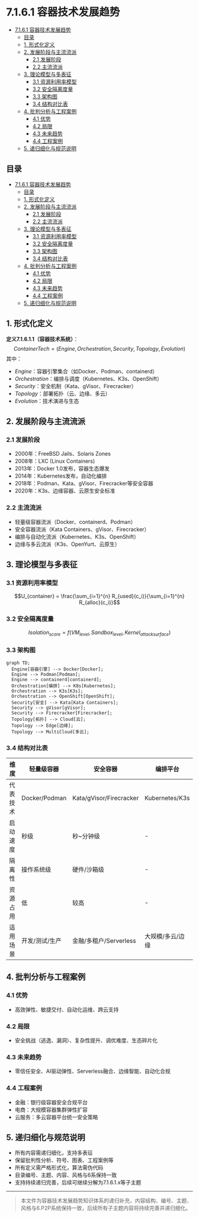 # 7.1.6.1 容器技术发展趋势


<!-- TOC START -->

- [7.1.6.1 容器技术发展趋势](#7161-容器技术发展趋势)
  - [目录](#目录)
  - [1. 形式化定义](#1-形式化定义)
  - [2. 发展阶段与主流流派](#2-发展阶段与主流流派)
    - [2.1 发展阶段](#21-发展阶段)
    - [2.2 主流流派](#22-主流流派)
  - [3. 理论模型与多表征](#3-理论模型与多表征)
    - [3.1 资源利用率模型](#31-资源利用率模型)
    - [3.2 安全隔离度量](#32-安全隔离度量)
    - [3.3 架构图](#33-架构图)
    - [3.4 结构对比表](#34-结构对比表)
  - [4. 批判分析与工程案例](#4-批判分析与工程案例)
    - [4.1 优势](#41-优势)
    - [4.2 局限](#42-局限)
    - [4.3 未来趋势](#43-未来趋势)
    - [4.4 工程案例](#44-工程案例)
  - [5. 递归细化与规范说明](#5-递归细化与规范说明)

<!-- TOC END -->

## 目录

- [7.1.6.1 容器技术发展趋势](#7161-容器技术发展趋势)
  - [目录](#目录)
  - [1. 形式化定义](#1-形式化定义)
  - [2. 发展阶段与主流流派](#2-发展阶段与主流流派)
    - [2.1 发展阶段](#21-发展阶段)
    - [2.2 主流流派](#22-主流流派)
  - [3. 理论模型与多表征](#3-理论模型与多表征)
    - [3.1 资源利用率模型](#31-资源利用率模型)
    - [3.2 安全隔离度量](#32-安全隔离度量)
    - [3.3 架构图](#33-架构图)
    - [3.4 结构对比表](#34-结构对比表)
  - [4. 批判分析与工程案例](#4-批判分析与工程案例)
    - [4.1 优势](#41-优势)
    - [4.2 局限](#42-局限)
    - [4.3 未来趋势](#43-未来趋势)
    - [4.4 工程案例](#44-工程案例)
  - [5. 递归细化与规范说明](#5-递归细化与规范说明)

## 1. 形式化定义

**定义7.1.6.1.1（容器技术系统）**：
$$
ContainerTech = (Engine, Orchestration, Security, Topology, Evolution)
$$
其中：

- $Engine$：容器引擎集合（如Docker、Podman、containerd）
- $Orchestration$：编排与调度（Kubernetes、K3s、OpenShift）
- $Security$：安全机制（Kata、gVisor、Firecracker）
- $Topology$：部署拓扑（云、边缘、多云）
- $Evolution$：技术演进与生态

## 2. 发展阶段与主流流派

### 2.1 发展阶段

- 2000年：FreeBSD Jails、Solaris Zones
- 2008年：LXC (Linux Containers)
- 2013年：Docker 1.0发布，容器生态爆发
- 2014年：Kubernetes发布，自动化编排
- 2018年：Podman、Kata、gVisor、Firecracker等安全容器
- 2020年：K3s、边缘容器、云原生安全标准

### 2.2 主流流派

- 轻量级容器流派（Docker、containerd、Podman）
- 安全容器流派（Kata Containers、gVisor、Firecracker）
- 编排与自动化流派（Kubernetes、K3s、OpenShift）
- 边缘与多云流派（K3s、OpenYurt、云原生）

## 3. 理论模型与多表征

### 3.1 资源利用率模型

$$U_{container} = \frac{\sum_{i=1}^{n} R_{used}(c_i)}{\sum_{i=1}^{n} R_{alloc}(c_i)}$$

### 3.2 安全隔离度量

$$Isolation_{score} = f(VM_{level}, Sandbox_{level}, Kernel_{attack surface})$$

### 3.3 架构图

```mermaid
graph TD;
  Engine[容器引擎] --> Docker[Docker];
  Engine --> Podman[Podman];
  Engine --> containerd[containerd];
  Orchestration[编排] --> K8s[Kubernetes];
  Orchestration --> K3s[K3s];
  Orchestration --> OpenShift[OpenShift];
  Security[安全] --> Kata[Kata Containers];
  Security --> gVisor[gVisor];
  Security --> Firecracker[Firecracker];
  Topology[拓扑] --> Cloud[云];
  Topology --> Edge[边缘];
  Topology --> MultiCloud[多云];
```

### 3.4 结构对比表

| 维度 | 轻量级容器 | 安全容器 | 编排平台 |
|------|------------|----------|----------|
| 代表技术 | Docker/Podman | Kata/gVisor/Firecracker | Kubernetes/K3s |
| 启动速度 | 秒级 | 秒~分钟级 | - |
| 隔离性 | 操作系统级 | 硬件/沙箱级 | - |
| 资源占用 | 低 | 较高 | - |
| 适用场景 | 开发/测试/生产 | 金融/多租户/Serverless | 大规模/多云/边缘 |

## 4. 批判分析与工程案例

### 4.1 优势

- 高效弹性、敏捷交付、自动化运维、跨云支持

### 4.2 局限

- 安全挑战（逃逸、漏洞）、复杂性提升、调优难度、生态碎片化

### 4.3 未来趋势

- 零信任安全、AI驱动弹性、Serverless融合、边缘智能、自动化合规

### 4.4 工程案例

- 金融：银行级容器安全合规平台
- 电商：大规模容器集群弹性扩容
- 云服务：多云容器平台统一安全策略

## 5. 递归细化与规范说明

- 所有内容需递归细化，支持多表征
- 保留批判性分析、符号、图表、工程案例等
- 所有定义需严格形式化，算法需伪代码
- 目录编号、主题、内容、风格与6系保持一致
- 支持持续递归完善，后续可继续分解为7.1.6.1.x等子主题

---
> 本文件为容器技术发展趋势知识体系的递归补充，内容结构、编号、主题、风格与6.P2P系统保持一致，后续所有子主题内容将持续完善并递归细化。
